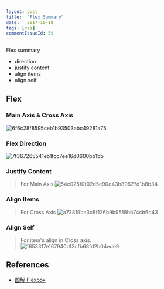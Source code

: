 ```yaml
---
layout: post
title:  "Flex Summary"
date:   2017-10-18
tags: [css]
commentIssueId: 59
---
```


Flex summary
* direction
* justify content
* align items
* align self

## Flex

### Main Axis & Cross Axis
![6f6c28f8595ceb1b93503abc49281a75](https://user-images.githubusercontent.com/7157346/31702339-fdc9afe6-b39b-11e7-9145-6a6160f99fa3.png)

### Flex Direction
![7f367265541eb1fcc7ee16d0600bb1bb](https://user-images.githubusercontent.com/7157346/31702340-fdfbbee6-b39b-11e7-9510-a8d68d7725b4.gif)

### Justify Content
> For Main Axis
![54c025f0f02d5e90d43b89627d1b8b34](https://user-images.githubusercontent.com/7157346/31702341-fe2d9038-b39b-11e7-9ccf-357471e33795.gif)

### Align Items
> For Cross Axis
![a73819ba3c8f126b9b9518bb74cb6d43](https://user-images.githubusercontent.com/7157346/31702343-fe8f431e-b39b-11e7-930b-5a41b6f4e8b2.gif)

### Align Self
> For item's align in Cross axis.
![1653317e167940df3cfb68fd2b04ede9](https://user-images.githubusercontent.com/7157346/31702342-fe5ef29a-b39b-11e7-9f66-05231cf54e5a.gif)

## References
* [图解 Flexbox](https://juejin.im/entry/58a3db92b123db00545eee9c)
